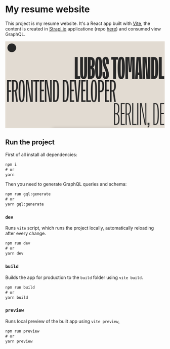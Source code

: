 # My resume website

This project is my resume website. It's a React app built with [Vite](https://vitejs.dev/), the content is created in [Strapi.io](https://strapi.io/) applicatione (repo [here](https://github.com/lutomandl/resume-web-strapi)) and consumed view GraphQL.

![website](/public/assets/screenshot.png)

## Run the project

First of all install all dependencies:

```
npm i
# or
yarn
```

Then you need to generate GraphQL queries and schema:

```
npm run gql:generate
# or
yarn gql:generate
```

### `dev`

Runs `vite` script, which runs the project locally, automatically reloading after every change.

```
npm run dev
# or
yarn dev
```

### `build`

Builds the app for production to the `build` folder using `vite build`.

```
npm run build
# or
yarn build
```

### `preview`

Runs local preview of the built app using `vite preview`,

```
npm run preview
# or
yarn preview
```
